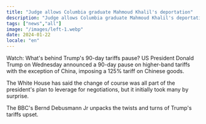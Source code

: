 ```yaml
---
title: "Judge allows Columbia graduate Mahmoud Khalil's deportation"
description: "Judge allows Columbia graduate Mahmoud Khalil's deportation and the implications of his case."
tags: ["news","all"]
image: "/images/left-1.webp"
date: 2024-01-22
locale: "en"
---
```


Watch: What's behind Trump's 90-day tariffs pause?
US President Donald Trump on Wednesday announced a 90-day pause on higher-band tariffs with the exception of China, imposing a 125% tariff on Chinese goods.

The White House has said the change of course was all part of the president's plan to leverage for negotiations, but it initially took many by surprise.

The BBC's Bernd Debusmann Jr unpacks the twists and turns of Trump's tariffs upset.
